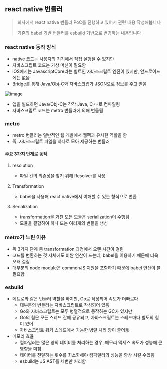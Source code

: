 ## react native 번들러
> 회사에서 react native 번들러 PoC를 진행하고 있어서 관련 내용 작성해봅니다
>
> 기존의 babel 기반 번들러를 esbuild 기반으로 변경하는 내용입니다


### react native 동작 방식
- native 코드는 사용자의 기기에서 직접 실행될 수 있지만
- 자바스크립트 코드는 가상 머신이 필요함
- iOS에서는 JavascriptCore라는 빌트인 자바스크립트 엔진이 있지만, 안드로이드에는 없음
- Bridge를 통해 Java/Obj-C와 자바스크립가 JSON으로 정보를 주고 받음

![image](https://github.com/10000-Bagger/free-topic-study/assets/80238096/9e85b98a-ca3d-40c3-b64e-de6ed3786617)

- 앱을 빌드하면 Java/Obj-C는 각각 Java, C++로 컴파일됨
- 자바스크립트 코드는 metro 번들러에 의해 번들됨

### metro
- metro 번들러는 일반적인 웹 개발에서 웹팩과 유사한 역할을 함
- 즉, 자바스크립트 파일을 하나로 모아 제공하는 번들러

#### 주요 3가지 단계로 동작
1. resolution
   - 파일 간의 의존성을 찾기 위해 Resolver를 사용
  
2. Transformation
   - babel을 사용해 react native에서 이해할 수 있는 형식으로 변환

3. Serialization
   - transformation을 거친 모든 모듈은 serialization이 수행됨
   - 모듈을 결합하여 하나 또는 여러개의 번들을 생성
  
### metro가 느린 이유
- 위 3가지 단계 중 transformation 과정에서 오랜 시간이 걸림
- 코드를 변환하는 것 자체에도 비싼 연산이 드는데, babel을 이용하기 때문에 더욱 오래 걸림
- 대부분의 node module은 commonJS 지원을 포함하기 때문에 babel 연산이 불필요함

### esbuild
- 메트로와 같은 번들러 역할을 하지만, Go로 작성되어 속도가 더빠르다
   - 대부분의 번들러는 자바스크립트로 작성되어 있음
   - Go와 자바스크립트는 모두 병렬적으로 동작하는 GC가 있지만
   - Go의 힙은 모든 스레드 간에 공유되고, 자바스크립트는 스레드마다 별도의 힙이 있어
   - 자바스크립트 워커 스레드에서 가능한 병렬 처리 양이 줄어듦
- 메모리 효율
   - 컴파일러는 많은 양의 데이터를 처리하는 경우, 메모리 액세스 속도가 성능에 큰 영향을 미침
   - 데이터를 전달하는 횟수를 최소화해야 컴파일러의 성능을 향상 시킬 수있음
   - esbuild는 JS AST를 세번만 처리함 
